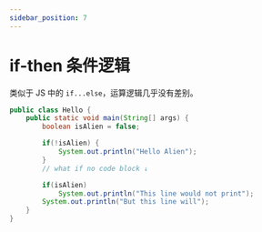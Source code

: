```yaml
---
sidebar_position: 7
---
```


# if-then 条件逻辑

类似于 JS 中的 `if...else`，运算逻辑几乎没有差别。

```Java
public class Hello {
    public static void main(String[] args) {
        boolean isAlien = false;

        if(!isAlien) {
            System.out.println("Hello Alien");
        }
        // what if no code block ↓

        if(isAlien)
            System.out.println("This line would not print");
        System.out.println("But this line will");
    }
}
```
